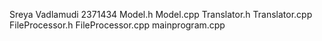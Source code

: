 Sreya Vadlamudi
2371434
Model.h
Model.cpp
Translator.h
Translator.cpp
FileProcessor.h
FileProcessor.cpp
mainprogram.cpp